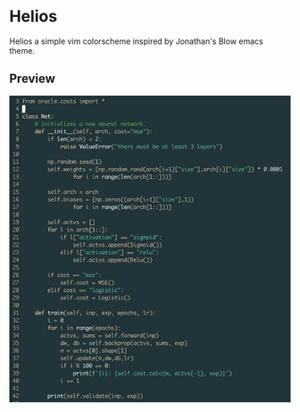 # Helios

Helios a simple vim colorscheme inspired by Jonathan's Blow emacs theme.

## Preview

![Preview](https://raw.githubusercontent.com/ramasauskas/helios/master/img/preview.png)
